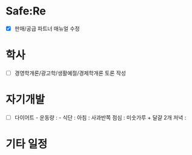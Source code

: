 # Safe:Re

- [X] 판매/공급 파트너 매뉴얼 수정

# 학사

- [ ] 경영학개론/광고학/생활예절/경제학개론 토론 작성

# 자기개발

- [ ] 다이어트 
      - 운동량 : 
      - 식단   : 아침 : 사과반쪽
                점심 : 미숫가루 + 달걀 2개
                저녁 : 

# 기타 일정
